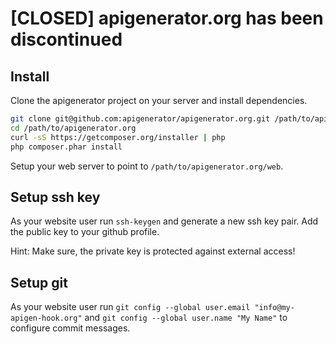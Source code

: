 # **[CLOSED] apigenerator.org has been discontinued**

Install
-------

Clone the apigenerator project on your server and install dependencies.

```bash
git clone git@github.com:apigenerator/apigenerator.org.git /path/to/apigenerator.org
cd /path/to/apigenerator.org
curl -sS https://getcomposer.org/installer | php
php composer.phar install
```

Setup your web server to point to `/path/to/apigenerator.org/web`.

Setup ssh key
-------------

As your website user run `ssh-keygen` and generate a new ssh key pair.
Add the public key to your github profile.

Hint: Make sure, the private key is protected against external access!

Setup git
---------

As your website user
run `git config --global user.email "info@my-apigen-hook.org"`
and `git config --global user.name "My Name"`
to configure commit messages.
